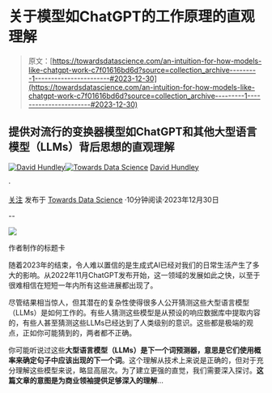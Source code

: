 # 关于模型如ChatGPT的工作原理的直观理解

> 原文：[https://towardsdatascience.com/an-intuition-for-how-models-like-chatgpt-work-c7f01616bd6d?source=collection_archive---------1-----------------------#2023-12-30](https://towardsdatascience.com/an-intuition-for-how-models-like-chatgpt-work-c7f01616bd6d?source=collection_archive---------1-----------------------#2023-12-30)

## 提供对流行的变换器模型如ChatGPT和其他大型语言模型（LLMs）背后思想的直观理解

[](https://dkhundley.medium.com/?source=post_page-----c7f01616bd6d--------------------------------)[![David Hundley](../Images/1779ef96ec3d338f8fe4a9567ba7b194.png)](https://dkhundley.medium.com/?source=post_page-----c7f01616bd6d--------------------------------)[](https://towardsdatascience.com/?source=post_page-----c7f01616bd6d--------------------------------)[![Towards Data Science](../Images/a6ff2676ffcc0c7aad8aaf1d79379785.png)](https://towardsdatascience.com/?source=post_page-----c7f01616bd6d--------------------------------) [David Hundley](https://dkhundley.medium.com/?source=post_page-----c7f01616bd6d--------------------------------)

·

[关注](https://medium.com/m/signin?actionUrl=https%3A%2F%2Fmedium.com%2F_%2Fsubscribe%2Fuser%2F82498630db6&operation=register&redirect=https%3A%2F%2Ftowardsdatascience.com%2Fan-intuition-for-how-models-like-chatgpt-work-c7f01616bd6d&user=David+Hundley&userId=82498630db6&source=post_page-82498630db6----c7f01616bd6d---------------------post_header-----------) 发布于 [Towards Data Science](https://towardsdatascience.com/?source=post_page-----c7f01616bd6d--------------------------------) ·10分钟阅读·2023年12月30日[](https://medium.com/m/signin?actionUrl=https%3A%2F%2Fmedium.com%2F_%2Fvote%2Ftowards-data-science%2Fc7f01616bd6d&operation=register&redirect=https%3A%2F%2Ftowardsdatascience.com%2Fan-intuition-for-how-models-like-chatgpt-work-c7f01616bd6d&user=David+Hundley&userId=82498630db6&source=-----c7f01616bd6d---------------------clap_footer-----------)

--

[](https://medium.com/m/signin?actionUrl=https%3A%2F%2Fmedium.com%2F_%2Fbookmark%2Fp%2Fc7f01616bd6d&operation=register&redirect=https%3A%2F%2Ftowardsdatascience.com%2Fan-intuition-for-how-models-like-chatgpt-work-c7f01616bd6d&source=-----c7f01616bd6d---------------------bookmark_footer-----------)![](../Images/6298bdd024c30f5750f9870f35f92f5a.png)

作者制作的标题卡

随着2023年的结束，令人难以置信的是生成式AI已经对我们的日常生活产生了多大的影响。从2022年11月ChatGPT发布开始，这一领域的发展如此之快，以至于很难相信在短短一年内所有这些进展都出现了。

尽管结果相当惊人，但其潜在的复杂性使得很多人公开猜测这些大型语言模型（LLMs）是如何工作的。有些人猜测这些模型是从预设的响应数据库中提取内容的，有些人甚至猜测这些LLMs已经达到了人类级别的意识。这些都是极端的观点，正如你可能猜到的，两者都不正确。

你可能听说过这些**大型语言模型（LLMs）是下一个词预测器，意思是它们使用概率来确定句子中应该出现的下一个词**。这个理解从技术上来说是正确的，但对于充分理解这些模型来说，略显高层次。为了建立更强的直觉，我们需要深入探讨。**这篇文章的意图是为商业领袖提供足够深入的理解**…
